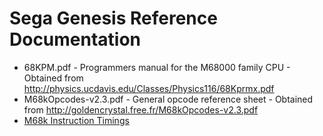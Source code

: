 # Sega Genesis Reference Documentation
* 68KPM.pdf - Programmers manual for the M68000 family CPU - Obtained from http://physics.ucdavis.edu/Classes/Physics116/68Kprmx.pdf
* M68kOpcodes-v2.3.pdf - General opcode reference sheet - Obtained from http://goldencrystal.free.fr/M68kOpcodes-v2.3.pdf
* [M68k Instruction Timings](https://wiki.neogeodev.org/index.php?title=68k_instructions_timings)